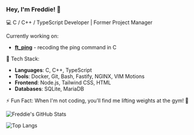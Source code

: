 ### Hey, I'm **Freddie**! 👋

💻 C / C++ / TypeScript Developer | Former Project Manager

Currently working on:
- **[ft_ping](https://github.com/diggens42/ft_ping)** - recoding the ping command in C

🔧 Tech Stack:
- **Languages**: C, C++, TypeScript
- **Tools**:  Docker, Git, Bash, Fastify, NGINX, VIM Motions
- **Frontend**: Node.js, Tailwind CSS, HTML 
- **Databases**: SQLite, MariaDB

⚡ Fun Fact: When I'm not coding, you’ll find me lifting weights at the gym! 💪

![Freddie's GitHub Stats](https://github-readme-stats.vercel.app/api?username=diggens42&show_icons=true&theme=tokyonight&count_private=true)

![Top Langs](https://github-readme-stats.vercel.app/api/top-langs/?username=diggens42&layout=compact&theme=tokyonight)
